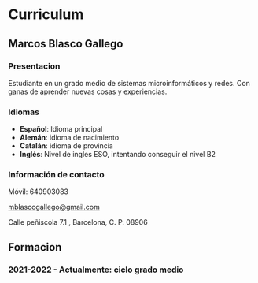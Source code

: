 # Curriculum
## Marcos Blasco Gallego

### Presentacion
Estudiante en un grado medio de sistemas microinformáticos y redes. 
Con ganas de aprender nuevas cosas y experiencias.

### Idiomas
- **Español**: Idioma principal
- **Alemán**: idioma de nacimiento
- **Catalán**: idioma de provincia
- **Inglés**: Nivel de ingles ESO, intentando conseguir el nivel B2

### Información de contacto
Móvil: 640903083

mblascogallego@gmail.com

Calle peñiscola 7.1 , Barcelona, C. P. 08906

## Formacion
### 2021-2022 - Actualmente: ciclo grado medio

